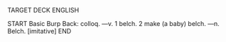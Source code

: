 TARGET DECK
ENGLISH

START
Basic
Burp
Back: colloq. —v. 1 belch. 2 make (a baby) belch. —n. Belch. [imitative]
END
